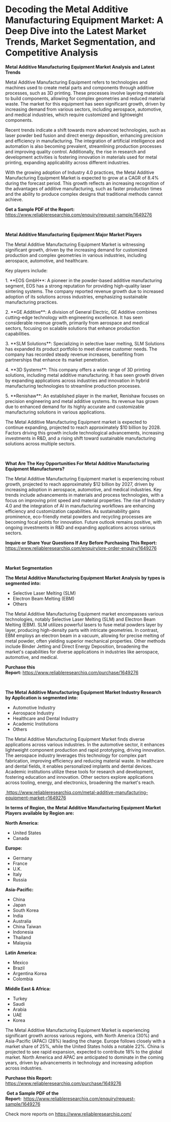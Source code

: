 <p><h1>Decoding the Metal Additive Manufacturing Equipment Market: A Deep Dive into the Latest Market Trends, Market Segmentation, and Competitive Analysis</h1></p><p><strong>Metal Additive Manufacturing Equipment Market Analysis and Latest Trends</strong></p>
<p><p>Metal Additive Manufacturing Equipment refers to technologies and machines used to create metal parts and components through additive processes, such as 3D printing. These processes involve layering materials to build components, allowing for complex geometries and reduced material waste. The market for this equipment has seen significant growth, driven by increasing demand from various sectors, including aerospace, automotive, and medical industries, which require customized and lightweight components.</p><p>Recent trends indicate a shift towards more advanced technologies, such as laser powder bed fusion and direct energy deposition, enhancing precision and efficiency in manufacturing. The integration of artificial intelligence and automation is also becoming prevalent, streamlining production processes and improving quality control. Additionally, the rise in research and development activities is fostering innovation in materials used for metal printing, expanding applicability across different industries.</p><p>With the growing adoption of Industry 4.0 practices, the Metal Additive Manufacturing Equipment Market is expected to grow at a CAGR of 8.4% during the forecast period. This growth reflects an increasing recognition of the advantages of additive manufacturing, such as faster production times and the ability to produce complex designs that traditional methods cannot achieve.</p></p>
<p><strong>Get a Sample PDF of the Report:&nbsp;</strong> <a href="https://www.reliableresearchiq.com/enquiry/request-sample/1649276?utm_campaign=1720&utm_medium=2&utm_source=Github&utm_content=ia&utm_term=29122024&utm_id=metal-additive-manufacturing-equipment">https://www.reliableresearchiq.com/enquiry/request-sample/1649276</a></p>
<p>&nbsp;</p>
<p><strong>Metal Additive Manufacturing Equipment Major Market Players</strong></p>
<p><p>The Metal Additive Manufacturing Equipment Market is witnessing significant growth, driven by the increasing demand for customized production and complex geometries in various industries, including aerospace, automotive, and healthcare. </p><p>Key players include:</p><p>1. **EOS GmbH**: A pioneer in the powder-based additive manufacturing segment, EOS has a strong reputation for providing high-quality laser sintering systems. The company reported revenue growth due to increased adoption of its solutions across industries, emphasizing sustainable manufacturing practices. </p><p>2. **GE Additive**: A division of General Electric, GE Additive combines cutting-edge technology with engineering excellence. It has seen considerable revenue growth, primarily from aerospace and medical sectors, focusing on scalable solutions that enhance production capabilities. </p><p>3. **SLM Solutions**: Specializing in selective laser melting, SLM Solutions has expanded its product portfolio to meet diverse customer needs. The company has recorded steady revenue increases, benefiting from partnerships that enhance its market penetration. </p><p>4. **3D Systems**: This company offers a wide range of 3D printing solutions, including metal additive manufacturing. It has seen growth driven by expanding applications across industries and innovation in hybrid manufacturing technologies to streamline production processes.</p><p>5. **Renishaw**: An established player in the market, Renishaw focuses on precision engineering and metal additive systems. Its revenue has grown due to enhanced demand for its highly accurate and customizable manufacturing solutions in various applications.</p><p>The Metal Additive Manufacturing Equipment market is expected to continue expanding, projected to reach approximately $10 billion by 2028. Factors driving this growth include technological advancements, increasing investments in R&D, and a rising shift toward sustainable manufacturing solutions across multiple sectors.</p></p>
<p>&nbsp;</p>
<p><strong>What Are The Key Opportunities For Metal Additive Manufacturing Equipment Manufacturers?</strong></p>
<p><p>The Metal Additive Manufacturing Equipment market is experiencing robust growth, projected to reach approximately $12 billion by 2027, driven by increasing adoption in aerospace, automotive, and medical industries. Key trends include advancements in materials and process technologies, with a focus on improving print speed and material properties. The rise of Industry 4.0 and the integration of AI in manufacturing workflows are enhancing efficiency and customization capabilities. As sustainability gains prominence, eco-friendly metal powders and recycling processes are becoming focal points for innovation. Future outlook remains positive, with ongoing investments in R&D and expanding applications across various sectors.</p></p>
<p><strong>Inquire or Share Your Questions If Any Before Purchasing This Report:</strong> <a href="https://www.reliableresearchiq.com/enquiry/pre-order-enquiry/1649276?utm_campaign=1720&utm_medium=2&utm_source=Github&utm_content=ia&utm_term=29122024&utm_id=metal-additive-manufacturing-equipment">https://www.reliableresearchiq.com/enquiry/pre-order-enquiry/1649276</a></p>
<p>&nbsp;</p>
<p><strong>Market Segmentation</strong></p>
<p><strong>The Metal Additive Manufacturing Equipment Market Analysis by types is segmented into:</strong></p>
<p><ul><li>Selective Laser Melting (SLM)</li><li>Electron Beam Melting (EBM)</li><li>Others</li></ul></p>
<p><p>The Metal Additive Manufacturing Equipment market encompasses various technologies, notably Selective Laser Melting (SLM) and Electron Beam Melting (EBM). SLM utilizes powerful lasers to fuse metal powders layer by layer, producing high-density parts with intricate geometries. In contrast, EBM employs an electron beam in a vacuum, allowing for precise melting of metal powder, often yielding superior mechanical properties. Other methods include Binder Jetting and Direct Energy Deposition, broadening the market's capabilities for diverse applications in industries like aerospace, automotive, and medical.</p></p>
<p><strong>Purchase this Report:&nbsp;</strong><a href="https://www.reliableresearchiq.com/purchase/1649276?utm_campaign=1720&utm_medium=2&utm_source=Github&utm_content=ia&utm_term=29122024&utm_id=metal-additive-manufacturing-equipment">https://www.reliableresearchiq.com/purchase/1649276</a></p>
<p>&nbsp;</p>
<p><strong>The Metal Additive Manufacturing Equipment Market Industry Research by Application is segmented into:</strong></p>
<p><ul><li>Automotive Industry</li><li>Aerospace Industry</li><li>Healthcare and Dental Industry</li><li>Academic Institutions</li><li>Others</li></ul></p>
<p><p>The Metal Additive Manufacturing Equipment Market finds diverse applications across various industries. In the automotive sector, it enhances lightweight component production and rapid prototyping, driving innovation. The aerospace industry leverages this technology for complex part fabrication, improving efficiency and reducing material waste. In healthcare and dental fields, it enables personalized implants and dental devices. Academic institutions utilize these tools for research and development, fostering education and innovation. Other sectors explore applications across tooling, energy, and electronics, broadening the market's reach.</p></p>
<p><a href="https://www.reliableresearchiq.com/metal-additive-manufacturing-equipment-market-r1649276?utm_campaign=1720&utm_medium=2&utm_source=Github&utm_content=ia&utm_term=29122024&utm_id=metal-additive-manufacturing-equipment">&nbsp;https://www.reliableresearchiq.com/metal-additive-manufacturing-equipment-market-r1649276</a></p>
<p><strong>In terms of Region, the Metal Additive Manufacturing Equipment Market Players available by Region are:</strong></p>
<p>
    <p> <strong> North America: </strong>
        <ul>
            <li>United States</li>
            <li>Canada</li>
        </ul>
        </p> 
    <p> <strong> Europe: </strong>
        <ul>
            <li>Germany</li>
            <li>France</li>
            <li>U.K.</li>
            <li>Italy</li>
            <li>Russia</li>
        </ul>
        </p> 
    <p> <strong> Asia-Pacific: </strong>
        <ul>
            <li>China</li>
            <li>Japan</li>
            <li>South Korea</li>
            <li>India</li>
            <li>Australia</li>
            <li>China Taiwan</li>
            <li>Indonesia</li>
            <li>Thailand</li>
            <li>Malaysia</li>
        </ul>
        </p> 
    <p> <strong> Latin America: </strong>
        <ul>
            <li>Mexico</li>
            <li>Brazil</li>
            <li>Argentina Korea</li>
            <li>Colombia</li>
        </ul>
        </p> 
    <p> <strong> Middle East & Africa: </strong>
        <ul>
            <li>Turkey</li>
            <li>Saudi</li>
            <li>Arabia</li>
            <li>UAE</li>
            <li>Korea</li>
        </ul>
    </p>
    </p>
<p><p>The Metal Additive Manufacturing Equipment Market is experiencing significant growth across various regions, with North America (30%) and Asia-Pacific (APAC) (28%) leading the charge. Europe follows closely with a market share of 25%, while the United States holds a notable 22%. China is projected to see rapid expansion, expected to contribute 18% to the global market. North America and APAC are anticipated to dominate in the coming years, driven by advancements in technology and increasing adoption across industries.</p></p>
<p><strong>Purchase this Report: </strong><a href="https://www.reliableresearchiq.com/purchase/1649276?utm_campaign=1720&utm_medium=2&utm_source=Github&utm_content=ia&utm_term=29122024&utm_id=metal-additive-manufacturing-equipment">https://www.reliableresearchiq.com/purchase/1649276</a></p>
<p>&nbsp;<strong>Get a Sample PDF of the Report:&nbsp;&nbsp;</strong><a href="https://www.reliableresearchiq.com/enquiry/request-sample/1649276?utm_campaign=1720&utm_medium=2&utm_source=Github&utm_content=ia&utm_term=29122024&utm_id=metal-additive-manufacturing-equipment">https://www.reliableresearchiq.com/enquiry/request-sample/1649276</a></p>
<p><strong></strong></p>
<p>Check more reports on <a href="https://www.reliableresearchiq.com/?utm_campaign=1720&utm_medium=2&utm_source=Github&utm_content=ia&utm_term=29122024&utm_id=metal-additive-manufacturing-equipment">https://www.reliableresearchiq.com/</a></p>